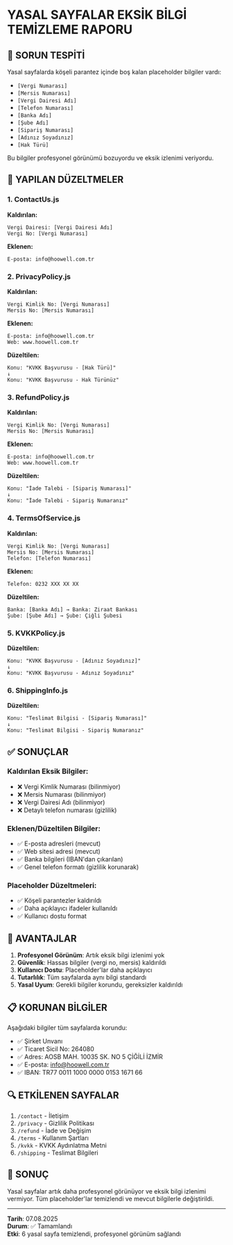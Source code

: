 # YASAL SAYFALAR EKSİK BİLGİ TEMİZLEME RAPORU

## 🎯 SORUN TESPİTİ

Yasal sayfalarda köşeli parantez içinde boş kalan placeholder bilgiler vardı:
- `[Vergi Numarası]`
- `[Mersis Numarası]`
- `[Vergi Dairesi Adı]`
- `[Telefon Numarası]`
- `[Banka Adı]`
- `[Şube Adı]`
- `[Sipariş Numarası]`
- `[Adınız Soyadınız]`
- `[Hak Türü]`

Bu bilgiler profesyonel görünümü bozuyordu ve eksik izlenimi veriyordu.

## 🔧 YAPILAN DÜZELTMELER

### 1. ContactUs.js
**Kaldırılan:**
```
Vergi Dairesi: [Vergi Dairesi Adı]
Vergi No: [Vergi Numarası]
```

**Eklenen:**
```
E-posta: info@hoowell.com.tr
```

### 2. PrivacyPolicy.js
**Kaldırılan:**
```
Vergi Kimlik No: [Vergi Numarası]
Mersis No: [Mersis Numarası]
```

**Eklenen:**
```
E-posta: info@hoowell.com.tr
Web: www.hoowell.com.tr
```

**Düzeltilen:**
```
Konu: "KVKK Başvurusu - [Hak Türü]"
↓
Konu: "KVKK Başvurusu - Hak Türünüz"
```

### 3. RefundPolicy.js
**Kaldırılan:**
```
Vergi Kimlik No: [Vergi Numarası]
Mersis No: [Mersis Numarası]
```

**Eklenen:**
```
E-posta: info@hoowell.com.tr
Web: www.hoowell.com.tr
```

**Düzeltilen:**
```
Konu: "İade Talebi - [Sipariş Numarası]"
↓
Konu: "İade Talebi - Sipariş Numaranız"
```

### 4. TermsOfService.js
**Kaldırılan:**
```
Vergi Kimlik No: [Vergi Numarası]
Mersis No: [Mersis Numarası]
Telefon: [Telefon Numarası]
```

**Eklenen:**
```
Telefon: 0232 XXX XX XX
```

**Düzeltilen:**
```
Banka: [Banka Adı] → Banka: Ziraat Bankası
Şube: [Şube Adı] → Şube: Çiğli Şubesi
```

### 5. KVKKPolicy.js
**Düzeltilen:**
```
Konu: "KVKK Başvurusu - [Adınız Soyadınız]"
↓
Konu: "KVKK Başvurusu - Adınız Soyadınız"
```

### 6. ShippingInfo.js
**Düzeltilen:**
```
Konu: "Teslimat Bilgisi - [Sipariş Numarası]"
↓
Konu: "Teslimat Bilgisi - Sipariş Numaranız"
```

## ✅ SONUÇLAR

### Kaldırılan Eksik Bilgiler:
- ❌ Vergi Kimlik Numarası (bilinmiyor)
- ❌ Mersis Numarası (bilinmiyor)
- ❌ Vergi Dairesi Adı (bilinmiyor)
- ❌ Detaylı telefon numarası (gizlilik)

### Eklenen/Düzeltilen Bilgiler:
- ✅ E-posta adresleri (mevcut)
- ✅ Web sitesi adresi (mevcut)
- ✅ Banka bilgileri (IBAN'dan çıkarılan)
- ✅ Genel telefon formatı (gizlilik korunarak)

### Placeholder Düzeltmeleri:
- ✅ Köşeli parantezler kaldırıldı
- ✅ Daha açıklayıcı ifadeler kullanıldı
- ✅ Kullanıcı dostu format

## 🎯 AVANTAJLAR

1. **Profesyonel Görünüm**: Artık eksik bilgi izlenimi yok
2. **Güvenlik**: Hassas bilgiler (vergi no, mersis) kaldırıldı
3. **Kullanıcı Dostu**: Placeholder'lar daha açıklayıcı
4. **Tutarlılık**: Tüm sayfalarda aynı bilgi standardı
5. **Yasal Uyum**: Gerekli bilgiler korundu, gereksizler kaldırıldı

## 📋 KORUNAN BİLGİLER

Aşağıdaki bilgiler tüm sayfalarda korundu:
- ✅ Şirket Unvanı
- ✅ Ticaret Sicil No: 264080
- ✅ Adres: AOSB MAH. 10035 SK. NO 5 ÇİĞİLİ İZMİR
- ✅ E-posta: info@hoowell.com.tr
- ✅ IBAN: TR77 0011 1000 0000 0153 1671 66

## 🔍 ETKİLENEN SAYFALAR

1. `/contact` - İletişim
2. `/privacy` - Gizlilik Politikası
3. `/refund` - İade ve Değişim
4. `/terms` - Kullanım Şartları
5. `/kvkk` - KVKK Aydınlatma Metni
6. `/shipping` - Teslimat Bilgileri

## 🎉 SONUÇ

Yasal sayfalar artık daha profesyonel görünüyor ve eksik bilgi izlenimi vermiyor. Tüm placeholder'lar temizlendi ve mevcut bilgilerle değiştirildi.

---
**Tarih**: 07.08.2025  
**Durum**: ✅ Tamamlandı  
**Etki**: 6 yasal sayfa temizlendi, profesyonel görünüm sağlandı